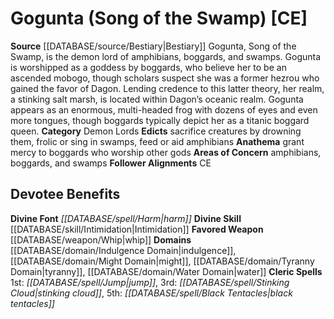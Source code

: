 ﻿---
ability: null
ability_boost: null
alignment: CE
deity:
- '[[DATABASE/deity/Gogunta|Gogunta]]'
deity_category: Demon Lords
divine_font: Harm
domain:
- '[[DATABASE/domain/Indulgence Domain|Indulgence]]'
- '[[DATABASE/domain/Might Domain|Might]]'
- '[[DATABASE/domain/Tyranny Domain|Tyranny]]'
- '[[DATABASE/domain/Water Domain|Water]]'
favored_weapon: '[[DATABASE/weapon/Whip|Whip]]'
follower_alignment:
- CE
id: '25'
name: Gogunta
rarity: Common
rus_type_level: null
skill:
- '[[DATABASE/skill/Intimidation|Intimidation]]'
source: '[[DATABASE/source/Bestiary|Bestiary]]'
trait: null
type: Deity

---
# Gogunta (Song of the Swamp) [CE]

**Source** [[DATABASE/source/Bestiary|Bestiary]]
Gogunta, Song of the Swamp, is the demon lord of amphibians, boggards, and swamps. Gogunta is worshipped as a goddess by boggards, who believe her to be an ascended mobogo, though scholars suspect she was a former hezrou who gained the favor of Dagon. Lending credence to this latter theory, her realm, a stinking salt marsh, is located within Dagon’s oceanic realm. Gogunta appears as an enormous, multi-headed frog with dozens of eyes and even more tongues, though boggards typically depict her as a titanic boggard queen.
**Category** Demon Lords
**Edicts** sacrifice creatures by drowning them, frolic or sing in swamps, feed or aid amphibians
**Anathema** grant mercy to boggards who worship other gods
**Areas of Concern** amphibians, boggards, and swamps
**Follower Alignments** CE

## Devotee Benefits

**Divine Font** _[[DATABASE/spell/Harm|harm]]_
**Divine Skill** [[DATABASE/skill/Intimidation|Intimidation]]
**Favored Weapon** [[DATABASE/weapon/Whip|whip]]
**Domains** [[DATABASE/domain/Indulgence Domain|indulgence]], [[DATABASE/domain/Might Domain|might]], [[DATABASE/domain/Tyranny Domain|tyranny]], [[DATABASE/domain/Water Domain|water]]
**Cleric Spells** 1st: _[[DATABASE/spell/Jump|jump]]_, 3rd: _[[DATABASE/spell/Stinking Cloud|stinking cloud]]_, 5th: _[[DATABASE/spell/Black Tentacles|black tentacles]]_